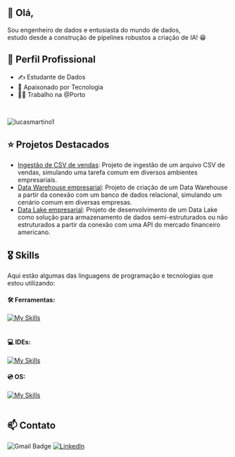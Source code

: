 ## 👋 Olá, ##

Sou engenheiro de dados e entusiasta do mundo de dados, </br> estudo desde a construção de pipelines robustos a criação de IA! 😁

## 💼 Perfil Profissional

- ✍ Estudante de Dados
- 🌱 Apaixonado por Tecnologia
- 👨‍💻 Trabalho na @Porto
</br>
<p align="left"> <img src="https://komarev.com/ghpvc/?username=lucasmartino1&label=Visualizações%20de%20perfil&color=73030D&style=for-the-badge&logo=star" alt="lucasmartino1" style="padding-right:20px;"/> </p> 

## ⭐ Projetos Destacados

- [Ingestão de CSV de vendas](https://github.com/lucasmartino1/load_csv_sales): Projeto de ingestão de um arquivo CSV de vendas, simulando uma tarefa comum em diversos ambientes empresariais.
- [Data Warehouse empresarial](https://github.com/lucasmartino1/empresa_dw): Projeto de criação de um Data Warehouse a partir da conexão com um banco de dados relacional, simulando um cenário comum em diversas empresas.
- [Data Lake empresarial](https://github.com/lucasmartino1/financial_datalake): Projeto de desenvolvimento de um Data Lake como solução para armazenamento de dados semi-estruturados ou não estruturados a partir da conexão com uma API do mercado financeiro americano.


## 🎖️ Skills

Aqui estão algumas das linguagens de programação e tecnologias que estou utilizando:

#### 🛠️ Ferramentas:
[![My Skills](https://skillicons.dev/icons?i=python,docker,gcp)](https://skillicons.dev)<br><br>

#### 💻 IDEs: 
[![My Skills](https://skillicons.dev/icons?i=vscode)](https://skillicons.dev)

#### 💿 OS:
[![My Skills](https://skillicons.dev/icons?i=windows,ubuntu)](https://skillicons.dev)<br><br>


## 📫 Contato

![Gmail Badge](https://img.shields.io/badge/-martinoolucas@gmail.com-006bed?style=flat-square&logo=Gmail&logoColor=white&link=mailto:martinoolucas@gmail.com)
[![LinkedIn](https://img.shields.io/badge/LinkedIn-lucasmartino-blue?logo=linkedin)](https://www.linkedin.com/in/lucasmartino)

